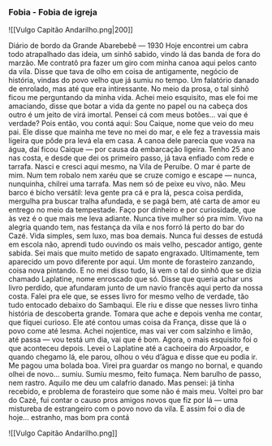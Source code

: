 ### **Fobia - Fobia de igreja**

![[Vulgo Capitão Andarilho.png|200]]

Diário de bordo da Grande Abarebebê — 1930 Hoje encontrei um cabra todo atrapalhado das ideia, um sinhô sabido, vindo lá das banda de fora do marzão. Me contratô pra fazer um giro com minha canoa aqui pelos canto da vila. Disse que tava de olho em coisa de antigamente, negócio de história, vindas do povo velho que já sumiu no tempo. Um falatório danado de enrolado, mas até que era intiressante. No meio da prosa, o tal sinhô ficou me perguntando da minha vida. Achei meio esquisito, mas ele foi me amaciando, disse que botar a vida da gente no papel ou na cabeça dos outro é um jeito de virá imortal. Pensei cá com meus botões... vai que é verdade? Pois então, vou contá aqui: Sou Caique, nome que veio do meu pai. Ele disse que mainha me teve no mei do mar, e ele fez a travessia mais ligeira que pôde pra levá ela em casa. A canoa dele parecia que voava na água, daí ficou Caique — por causa da embarcação ligeira. Tenho 25 ano nas costa, e desde que dei os primeiro passo, já tava enfiado com rede e tarrafa. Nasci e cresci aqui mesmo, na Vila de Peruíbe. O mar é parte de mim. Num tem robalo nem xaréu que se cruze comigo e escape — nunca, nunquinha, chilrei uma tarrafa. Mas nem só de peixe eu vivo, não. Meu barco é bicho versátil: leva gente pra cá e pra lá, pesca coisa perdida, mergulha pra buscar tralha afundada, e se pagá bem, até carta de amor eu entrego no meio da tempestade. Faço por dinheiro e por curiosidade, que às vez é o que mais me leva adiante. Nunca tive mulher só pra mim. Vivo na alegria quando tem, nas festança da vila e nos forró lá perto do bar do Cazé. Vida simples, sem luxo, mas boa demais. Nunca fui desses de estudá em escola não, aprendi tudo ouvindo os mais velho, pescador antigo, gente sabida. Sei mais que muito metido de sapato engraxado. Ultimamente, tem aparecido um povo diferente por aqui. Um monte de forasteiro zanzando, coisa nova pintando. E no mei disso tudo, lá vem o tal do sinhô que se dizia chamado Laplatine, nome enroscado que só. Disse que queria achar uns livro perdido, que afundaram junto de um navio francês aqui perto da nossa costa. Falei pra ele que, se esses livro for mesmo velho de verdade, tão tudo entocado debaixo do Sambaqui. Ele riu e disse que nesses livro tinha história de descoberta grande. Tomara que ache e depois venha me contar, que fiquei curioso. Ele até contou umas coisa da França, disse que lá o povo come até lesma. Achei nojentice, mas vai ver com salzinho e limão, até passa — vou testá um dia, vai que é bom. Agora, o mais esquisito foi o que aconteceu depois. Levei o Laplatine até a cachoeira do Arpoador, e quando chegamo lá, ele parou, olhou o véu d’água e disse que eu podia ir. Me pagou uma bolada boa. Virei pra guardar os mango no bornal, e quando olhei de novo... sumiu. Sumiu mesmo, feito fumaça. Nem barulho de passo, nem rastro. Aquilo me deu um calafrio danado. Mas pensei: já tinha recebido, e problema de forasteiro que some não é mais meu. Voltei pro bar do Cazé, fui contar o causo pros amigos novos que fiz por lá — uma mistureba de estrangeiro com o povo novo da vila. E assim foi o dia de hoje... estranho, mas bom pra contá


![[Vulgo Capitão Andarilho.png]]